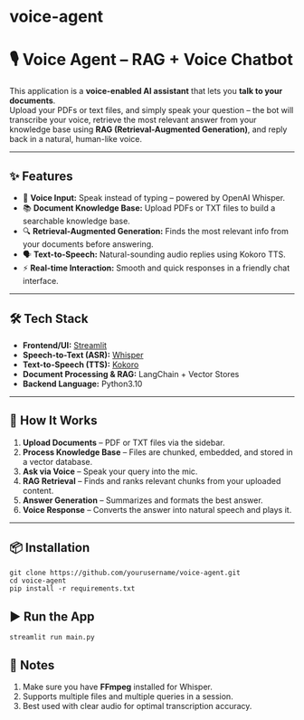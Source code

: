 # voice-agent

# 🎙️ Voice Agent – RAG + Voice Chatbot

This application is a **voice-enabled AI assistant** that lets you **talk to your documents**.  
Upload your PDFs or text files, and simply speak your question – the bot will transcribe your voice, retrieve the most relevant answer from your knowledge base using **RAG (Retrieval-Augmented Generation)**, and reply back in a natural, human-like voice.  

---

## ✨ Features
- 🎤 **Voice Input:** Speak instead of typing – powered by OpenAI Whisper.
- 📚 **Document Knowledge Base:** Upload PDFs or TXT files to build a searchable knowledge base.
- 🔍 **Retrieval-Augmented Generation:** Finds the most relevant info from your documents before answering.
- 🗣️ **Text-to-Speech:** Natural-sounding audio replies using Kokoro TTS.
- ⚡ **Real-time Interaction:** Smooth and quick responses in a friendly chat interface.

---

## 🛠️ Tech Stack
- **Frontend/UI:** [Streamlit](https://streamlit.io/)
- **Speech-to-Text (ASR):** [Whisper](https://github.com/openai/whisper)
- **Text-to-Speech (TTS):** [Kokoro](https://github.com/hexgrad/kokoro)
- **Document Processing & RAG:** LangChain + Vector Stores
- **Backend Language:** Python3.10

---

## 🚀 How It Works
1. **Upload Documents** – PDF or TXT files via the sidebar.
2. **Process Knowledge Base** – Files are chunked, embedded, and stored in a vector database.
3. **Ask via Voice** – Speak your query into the mic.
4. **RAG Retrieval** – Finds and ranks relevant chunks from your uploaded content.
5. **Answer Generation** – Summarizes and formats the best answer.
6. **Voice Response** – Converts the answer into natural speech and plays it.

---

## 📦 Installation
```
git clone https://github.com/yourusername/voice-agent.git
cd voice-agent
pip install -r requirements.txt
```

## ▶️ Run the App
```
streamlit run main.py
```

## 📌 Notes
1. Make sure you have **FFmpeg** installed for Whisper.
2. Supports multiple files and multiple queries in a session.
3. Best used with clear audio for optimal transcription accuracy.
